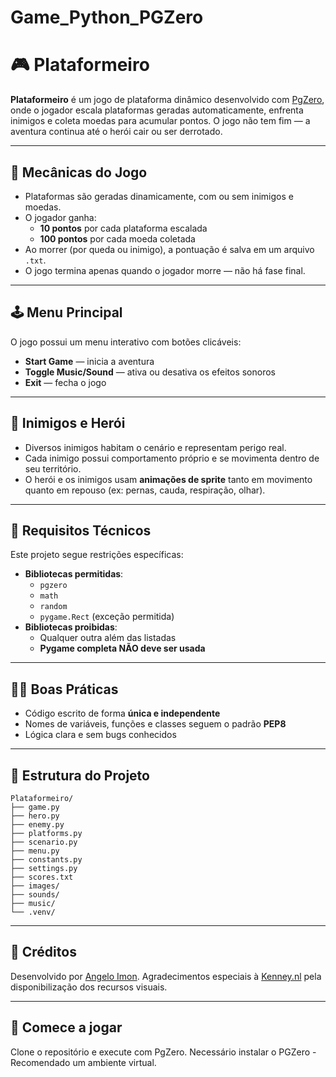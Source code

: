 # Game_Python_PGZero

# 🎮 Plataformeiro

**Plataformeiro** é um jogo de plataforma dinâmico desenvolvido com [PgZero](https://pygame-zero.readthedocs.io/en/stable/), onde o jogador escala plataformas geradas automaticamente, enfrenta inimigos e coleta moedas para acumular pontos. O jogo não tem fim — a aventura continua até o herói cair ou ser derrotado.

---

## 🧠 Mecânicas do Jogo

- Plataformas são geradas dinamicamente, com ou sem inimigos e moedas.
- O jogador ganha:
  - **10 pontos** por cada plataforma escalada
  - **100 pontos** por cada moeda coletada
- Ao morrer (por queda ou inimigo), a pontuação é salva em um arquivo `.txt`.
- O jogo termina apenas quando o jogador morre — não há fase final.

---

## 🕹️ Menu Principal

O jogo possui um menu interativo com botões clicáveis:

- **Start Game** — inicia a aventura
- **Toggle Music/Sound** — ativa ou desativa os efeitos sonoros
- **Exit** — fecha o jogo

---

## 👾 Inimigos e Herói

- Diversos inimigos habitam o cenário e representam perigo real.
- Cada inimigo possui comportamento próprio e se movimenta dentro de seu território.
- O herói e os inimigos usam **animações de sprite** tanto em movimento quanto em repouso (ex: pernas, cauda, respiração, olhar).

---

## 🧱 Requisitos Técnicos

Este projeto segue restrições específicas:

- **Bibliotecas permitidas**:
  - `pgzero`
  - `math`
  - `random`
  - `pygame.Rect` (exceção permitida)
- **Bibliotecas proibidas**:
  - Qualquer outra além das listadas
  - **Pygame completa NÃO deve ser usada**

---

## 🧑‍💻 Boas Práticas

- Código escrito de forma **única e independente**
- Nomes de variáveis, funções e classes seguem o padrão **PEP8**
- Lógica clara e sem bugs conhecidos

---

## 📁 Estrutura do Projeto
    Plataformeiro/
    ├── game.py
    ├── hero.py
    ├── enemy.py
    ├── platforms.py
    ├── scenario.py
    ├── menu.py
    ├── constants.py
    ├── settings.py
    ├── scores.txt
    ├── images/
    ├── sounds/
    ├── music/
    └── .venv/

---

## 📝 Créditos

Desenvolvido por [Angelo Imon](https://github.com/AngeloImon).
Agradecimentos especiais à [Kenney.nl](https://kenney.nl/assets/new-platformer-pack) pela disponibilização dos recursos visuais.

---

## 🚀 Comece a jogar

Clone o repositório e execute com PgZero.
Necessário instalar o PGZero - Recomendado um ambiente virtual.
